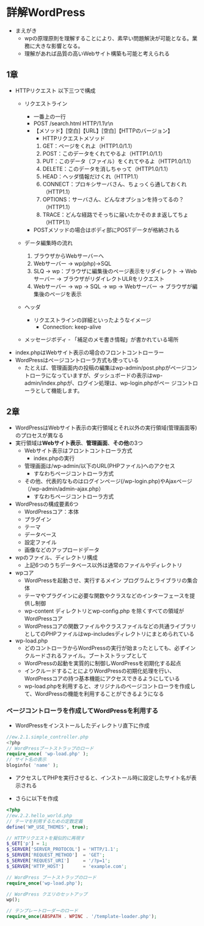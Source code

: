 # 詳解WordPress
- まえがき
    - wpの原理原則を理解することにより、素早い問題解決が可能となる。業務に大きな影響となる。
    - 理解があれば品質の高いWebサイト構築も可能と考えられる

## 1章
- HTTPリクエスト 以下三つで構成
    - リクエストライン
        - 一番上の一行
        - POST /search.html HTTP/1.1\r\n
        - 【メソッド】[空白]【URL】[空白]【HTTPのバージョン】
            - HTTPリクエストメソッド
            1. GET：ページをくれよ（HTTP1.0/1.1）
            2. POST：このデータをくれてやるよ（HTTP1.0/1.1）
            3. PUT：このデータ（ファイル）をくれてやるよ（HTTP1.0/1.1）
            4. DELETE：このデータを消しちゃって（HTTP1.0/1.1）
            5. HEAD：ヘッダ情報だけくれ（HTTP1.1）
            6. CONNECT：プロキシサーバさん、ちょっくら通しておくれ（HTTP1.1）
            7. OPTIONS：サーバさん、どんなオプションを持ってるの？（HTTP1.1）
            8. TRACE：どんな経路でそっちに届いたかそのまま返してちょ（HTTP1.1）
        - POSTメソッドの場合はボディ部にPOSTデータが格納される
    - データ編集時の流れ
        1. ブラウザからWebサーバーへ
        2. Webサーバー → wp(php)→SQL
        3. SLQ → wp：ブラウザに編集後のページ表示をリダイレクト → Webサーバー → ブラウザがリダイレクトULRをリクエスト
        4. Webサーバー → wp → SQL → wp → Webサーバー → ブラウザが編集後のページを表示

    - ヘッダ
        - リクエストラインの詳細といったようなイメージ
            - Connection: keep-alive
    - メッセージボディ
        ‐ 「補足のメモ書き情報」が書かれている場所
- index.phpはWebサイト表示の場合のフロントコントローラー
- WordPressはページコントローラ方式も使っている
    - たとえば、管理画面内の投稿の編集はwp-admin/post.phpがページコントローラになっていますが、ダッシュボードの表示はwp-admin/index.phpが、ログイン処理は、wp-login.phpがペー ジコントローラとして機能します。

## 2章
- WordPressはWebサイト表示の実行領域とそれ以外の実行領域(管理画面等)のプロセスが異なる
- 実行領域は**Webサイト表示**、**管理画面**、**その他**の3つ
    - Webサイト表示はフロントコントローラ方式
        - index.phpの実行
    - 管理画面は/wp-admin/以下のURL(PHPファイル)へのアクセス
        - すなわちページコントローラ方式
    - その他、代表的なものはログインページ(/wp-login.php)やAjaxページ（/wp-admin/admin-ajax.php）
        - すなわちページコントローラ方式
- WordPressの構成要素6つ
    - WordPressコア：本体
    - プラグイン
    - テーマ
    - データベース
    - 設定ファイル
    - 画像などのアップロードデータ
- wpのファイル、ディレクトリ構成
    - 上記6つのうちデータベース以外は通常のファイルやディレクトリ
- wpコア
    - WordPressを起動させ、実行するメイン プログラムとライブラリの集合体
    - テーマやプラグインに必要な関数やクラスなどのインターフェースを提供し制御
    - wp-content ディレクトリとwp-config.php を除くすべての領域が WordPressコア
    - WordPressコアの関数ファイルやクラスファイルなどの共通ライブラリとしてのPHPファイルはwp-includesディレクトリにまとめられている
- wp-load.php
    - どのコントローラからWordPressの実行が始まったとしても、必ずインクルードされるファイル。ブートストラップとして
    - WordPressの起動を実質的に制御しWordPressを初期化する起点
    - インクルードすることによりWordPressの初期化処理を行い、WordPressコアの持つ基本機能にアクセスできるようにしている
    - wp-load.phpを利用すると、オリジナルのページコントローラを作成して、WordPressの機能を利用することができるようになる
### ページコントローラを作成してWordPressを利用する
- WordPressをインストールしたディレクトリ直下に作成
```php
//ew.2.1.simple_controller.php
<?php 
// WordPressブートストラップのロード 
require_once( 'wp-load.php' ); 
// サイト名の表示 
bloginfo( 'name' );
```
- アクセスしてPHPを実行させると、インストール時に設定したサイト名が表示される

- さらに以下を作成
```php
<?php
//ew.2.2.hello_world.php
// テーマを利用するための定数定義
define('WP_USE_THEMES', true);

// HTTPリクエストを擬似的に再現す
$_GET['p'] = 1;
$_SERVER['SERVER_PROTOCOL'] = 'HTTP/1.1';
$_SERVER['REQUEST_METHOD']  = 'GET';
$_SERVER['REQUEST_URI']     = '/?p=1';
$_SERVER['HTTP_HOST']       = 'example.com';

// WordPress ブートストラップのロード
require_once('wp-load.php');

// WordPress クエリのセットアップ
wp();

// テンプレートローダーのロード
require_once(ABSPATH . WPINC . '/template-loader.php');
```


